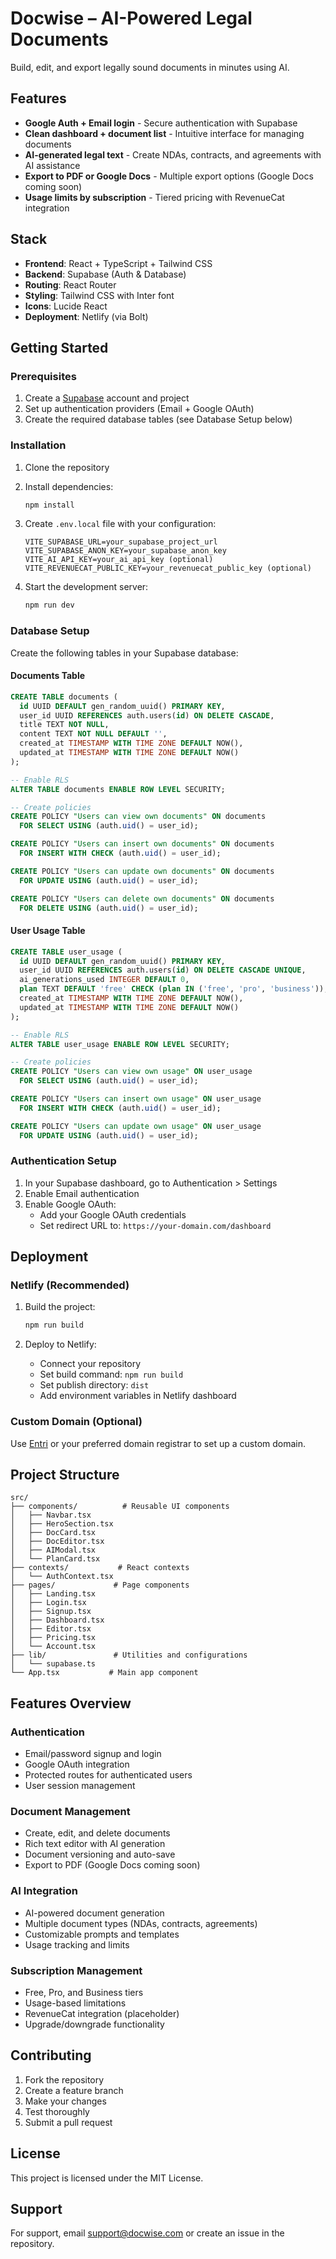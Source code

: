 # Docwise – AI-Powered Legal Documents

Build, edit, and export legally sound documents in minutes using AI.

## Features

- **Google Auth + Email login** - Secure authentication with Supabase
- **Clean dashboard + document list** - Intuitive interface for managing documents
- **AI-generated legal text** - Create NDAs, contracts, and agreements with AI assistance
- **Export to PDF or Google Docs** - Multiple export options (Google Docs coming soon)
- **Usage limits by subscription** - Tiered pricing with RevenueCat integration

## Stack

- **Frontend**: React + TypeScript + Tailwind CSS
- **Backend**: Supabase (Auth & Database)
- **Routing**: React Router
- **Styling**: Tailwind CSS with Inter font
- **Icons**: Lucide React
- **Deployment**: Netlify (via Bolt)

## Getting Started

### Prerequisites

1. Create a [Supabase](https://supabase.com) account and project
2. Set up authentication providers (Email + Google OAuth)
3. Create the required database tables (see Database Setup below)

### Installation

1. Clone the repository
2. Install dependencies:
   ```bash
   npm install
   ```

3. Create `.env.local` file with your configuration:
   ```env
   VITE_SUPABASE_URL=your_supabase_project_url
   VITE_SUPABASE_ANON_KEY=your_supabase_anon_key
   VITE_AI_API_KEY=your_ai_api_key (optional)
   VITE_REVENUECAT_PUBLIC_KEY=your_revenuecat_public_key (optional)
   ```

4. Start the development server:
   ```bash
   npm run dev
   ```

### Database Setup

Create the following tables in your Supabase database:

#### Documents Table
```sql
CREATE TABLE documents (
  id UUID DEFAULT gen_random_uuid() PRIMARY KEY,
  user_id UUID REFERENCES auth.users(id) ON DELETE CASCADE,
  title TEXT NOT NULL,
  content TEXT NOT NULL DEFAULT '',
  created_at TIMESTAMP WITH TIME ZONE DEFAULT NOW(),
  updated_at TIMESTAMP WITH TIME ZONE DEFAULT NOW()
);

-- Enable RLS
ALTER TABLE documents ENABLE ROW LEVEL SECURITY;

-- Create policies
CREATE POLICY "Users can view own documents" ON documents
  FOR SELECT USING (auth.uid() = user_id);

CREATE POLICY "Users can insert own documents" ON documents
  FOR INSERT WITH CHECK (auth.uid() = user_id);

CREATE POLICY "Users can update own documents" ON documents
  FOR UPDATE USING (auth.uid() = user_id);

CREATE POLICY "Users can delete own documents" ON documents
  FOR DELETE USING (auth.uid() = user_id);
```

#### User Usage Table
```sql
CREATE TABLE user_usage (
  id UUID DEFAULT gen_random_uuid() PRIMARY KEY,
  user_id UUID REFERENCES auth.users(id) ON DELETE CASCADE UNIQUE,
  ai_generations_used INTEGER DEFAULT 0,
  plan TEXT DEFAULT 'free' CHECK (plan IN ('free', 'pro', 'business')),
  created_at TIMESTAMP WITH TIME ZONE DEFAULT NOW(),
  updated_at TIMESTAMP WITH TIME ZONE DEFAULT NOW()
);

-- Enable RLS
ALTER TABLE user_usage ENABLE ROW LEVEL SECURITY;

-- Create policies
CREATE POLICY "Users can view own usage" ON user_usage
  FOR SELECT USING (auth.uid() = user_id);

CREATE POLICY "Users can insert own usage" ON user_usage
  FOR INSERT WITH CHECK (auth.uid() = user_id);

CREATE POLICY "Users can update own usage" ON user_usage
  FOR UPDATE USING (auth.uid() = user_id);
```

### Authentication Setup

1. In your Supabase dashboard, go to Authentication > Settings
2. Enable Email authentication
3. Enable Google OAuth:
   - Add your Google OAuth credentials
   - Set redirect URL to: `https://your-domain.com/dashboard`

## Deployment

### Netlify (Recommended)

1. Build the project:
   ```bash
   npm run build
   ```

2. Deploy to Netlify:
   - Connect your repository
   - Set build command: `npm run build`
   - Set publish directory: `dist`
   - Add environment variables in Netlify dashboard

### Custom Domain (Optional)

Use [Entri](https://entri.com) or your preferred domain registrar to set up a custom domain.

## Project Structure

```
src/
├── components/          # Reusable UI components
│   ├── Navbar.tsx
│   ├── HeroSection.tsx
│   ├── DocCard.tsx
│   ├── DocEditor.tsx
│   ├── AIModal.tsx
│   └── PlanCard.tsx
├── contexts/           # React contexts
│   └── AuthContext.tsx
├── pages/             # Page components
│   ├── Landing.tsx
│   ├── Login.tsx
│   ├── Signup.tsx
│   ├── Dashboard.tsx
│   ├── Editor.tsx
│   ├── Pricing.tsx
│   └── Account.tsx
├── lib/               # Utilities and configurations
│   └── supabase.ts
└── App.tsx           # Main app component
```

## Features Overview

### Authentication
- Email/password signup and login
- Google OAuth integration
- Protected routes for authenticated users
- User session management

### Document Management
- Create, edit, and delete documents
- Rich text editor with AI generation
- Document versioning and auto-save
- Export to PDF (Google Docs coming soon)

### AI Integration
- AI-powered document generation
- Multiple document types (NDAs, contracts, agreements)
- Customizable prompts and templates
- Usage tracking and limits

### Subscription Management
- Free, Pro, and Business tiers
- Usage-based limitations
- RevenueCat integration (placeholder)
- Upgrade/downgrade functionality

## Contributing

1. Fork the repository
2. Create a feature branch
3. Make your changes
4. Test thoroughly
5. Submit a pull request

## License

This project is licensed under the MIT License.

## Support

For support, email support@docwise.com or create an issue in the repository.